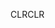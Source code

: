 <span data-ttu-id="4a2d5-101">CLR</span><span class="sxs-lookup"><span data-stu-id="4a2d5-101">CLR</span></span>